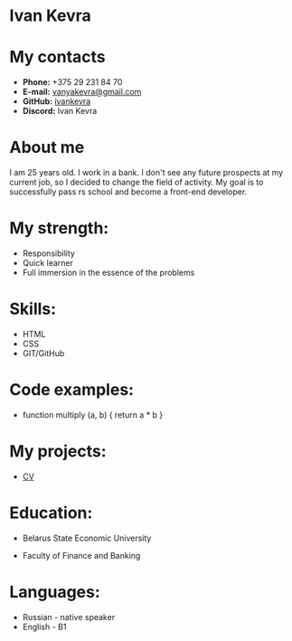 # Ivan Kevra

# My contacts
* **Phone:** +375 29 231 84 70
* **E-mail:** vanyakevra@gmail.com
* **GitHub:** [ivankevra](https://github.com/ivankevra)
* **Discord:** Ivan Kevra

# About me
I am 25 years old. I work in a bank. I don't see any future prospects at my current job, so I decided to change the field of activity. My goal is to successfully pass rs school and become a front-end developer. 

# My strength:
+ Responsibility
+ Quick learner
+ Full immersion in the essence of the problems

# Skills:
* HTML
* CSS
* GIT/GitHub

# Code examples:
* function multiply (a, b) {
return a * b
}

# My projects:
* [CV](https://github.com/ivankevra/rsschool-cv/blob/gh-pages/cv.md)

# Education: 
* Belarus State Economic University 
+ Faculty of Finance and Banking

# Languages:
* Russian - native speaker
* English - B1
